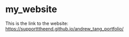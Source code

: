 # my_website

This is the link to the website: https://supportttheend.github.io/andrew_tang_portfolio/
